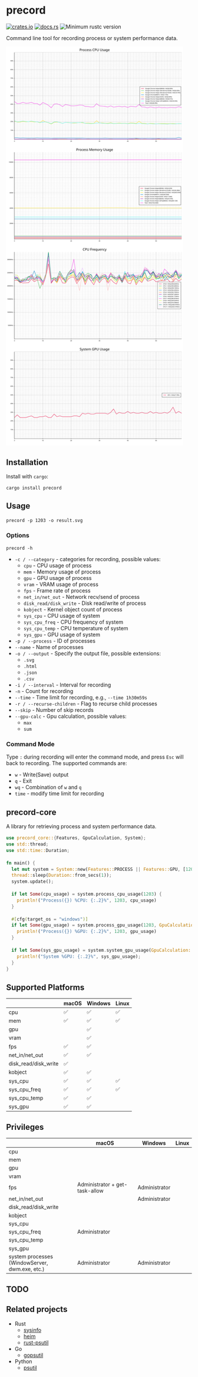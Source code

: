 # precord

[![crates.io](https://img.shields.io/crates/v/precord.svg)](https://crates.io/crates/precord)
[![docs.rs](https://docs.rs/precord/badge.svg)](https://docs.rs/precord)
![Minimum rustc version](https://img.shields.io/badge/rustc-1.56+-green.svg)

Command line tool for recording process or system performance data.

<img src="asset/Chrome.svg" width="480"></img>

## Installation

Install with `cargo`:

```shell
cargo install precord
```

## Usage

```shell
precord -p 1203 -o result.svg
```

### Options

```shell
precord -h
```

- `-c / --category` - categories for recording, possible values:
  - `cpu` - CPU usage of process
  - `mem` - Memory usage of process
  - `gpu` - GPU usage of process
  - `vram` - VRAM usage of process
  - `fps` - Frame rate of process
  - `net_in/net_out` - Network recv/send of process
  - `disk_read/disk_write` - Disk read/write of process
  - `kobject` - Kernel object count of process
  - `sys_cpu` - CPU usage of system
  - `sys_cpu_freq` - CPU frequency of system
  - `sys_cpu_temp` - CPU temperature of system
  - `sys_gpu` - GPU usage of system
- `-p / --process` - ID of processes
- `--name` - Name of processes
- `-o / --output` - Specify the output file, possible extensions:
  - `.svg`
  - `.html`
  - `.json`
  - `.csv`
- `-i / --interval` - Interval for recording
- `-n` - Count for recording
- `--time` - Time limit for recording, e.g., `--time 1h30m59s`
- `-r / --recurse-children` - Flag to recurse child processes
- `--skip` - Number of skip records
- `--gpu-calc` - Gpu calculation, possible values:
  - `max`
  - `sum`

### Command Mode
Type `:` during recording will enter the command mode, and press `Esc` will back to recording. The supported commands are:
- `w` - Write(Save) output
- `q` - Exit
- `wq` - Combination of `w` and `q` 
- `time` - modify time limit for recording

## precord-core

A library for retrieving process and system performance data.

```rust
use precord_core::{Features, GpuCalculation, System};
use std::thread;
use std::time::Duration;

fn main() {
  let mut system = System::new(Features::PROCESS || Features::GPU, [1203]).unwrap();
  thread::sleep(Duration::from_secs(1));
  system.update();

  if let Some(cpu_usage) = system.process_cpu_usage(1203) {
    println!("Process({}) %CPU: {:.2}%", 1203, cpu_usage)
  }
  
  #[cfg(target_os = "windows")]
  if let Some(gpu_usage) = system.process_gpu_usage(1203, GpuCalculation::Max) {
    println!("Process({}) %GPU: {:.2}%", 1203, gpu_usage)
  }
  
  if let Some(sys_gpu_usage) = system.system_gpu_usage(GpuCalculation::Max) {
    println!("System %GPU: {:.2}%", sys_gpu_usage);
  }
}
```

## Supported Platforms

|                      | macOS              | Windows            | Linux              |
|----------------------|--------------------|--------------------|--------------------|
| cpu                  | :white_check_mark: | :white_check_mark: | :white_check_mark: |
| mem                  | :white_check_mark: | :white_check_mark: | :white_check_mark: |
| gpu                  |                    | :white_check_mark: |                    |
| vram                 |                    | :white_check_mark: |                    |
| fps                  | :white_check_mark: | :white_check_mark: |                    |
| net_in/net_out       | :white_check_mark: | :white_check_mark: |                    |
| disk_read/disk_write | :white_check_mark: |                    |                    |
| kobject              | :white_check_mark: | :white_check_mark: |                    |
| sys_cpu              | :white_check_mark: | :white_check_mark: | :white_check_mark: |
| sys_cpu_freq         | :white_check_mark: | :white_check_mark: | :white_check_mark: |
| sys_cpu_temp         | :white_check_mark: | :white_check_mark: |                    |
| sys_gpu              | :white_check_mark: | :white_check_mark: |                    |

## Privileges

|                                                    | macOS                          | Windows       | Linux |
|----------------------------------------------------|--------------------------------|---------------|-------|
| cpu                                                |                                |               |       |
| mem                                                |                                |               |       |
| gpu                                                |                                |               |       |
| vram                                               |                                |               |       |
| fps                                                | Administrator + get-task-allow | Administrator |       |
| net_in/net_out                                     |                                | Administrator |       |
| disk_read/disk_write                               |                                |               |       |
| kobject                                            |                                |               |       |
| sys_cpu                                            |                                |               |       |
| sys_cpu_freq                                       | Administrator                  |               |       |
| sys_cpu_temp                                       |                                |               |       |
| sys_gpu                                            |                                |               |       |
| system processes<br/>(WindowServer, dwm.exe, etc.) | Administrator                  | Administrator |       |


## TODO

## Related projects

- Rust
  - [sysinfo]
  - [heim]
  - [rust-psutil]
- Go
  - [gopsutil]
- Python
  - [psutil]

[sysinfo]: https://github.com/GuillaumeGomez/sysinfo
[heim]: https://github.com/heim-rs/heim
[rust-psutil]: https://github.com/rust-psutil/rust-psutil
[gopsutil]: https://github.com/shirou/gopsutil
[psutil]: https://github.com/giampaolo/psutil
